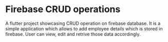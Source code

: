 # Firebase CRUD operations

A flutter project showcasing CRUD operation on firebase database.
It is a simple application which allows to add employee details which is stored in firebase.
User can view, edit and retrive those data accordingly.


